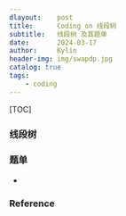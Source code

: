 ```yaml
---
dlayout:    post
title:      Coding on 线段树
subtitle:   线段树 及其题单
date:       2024-03-17
author:     Kylin
header-img: img/swapdp.jpg
catalog: true
tags:
    - coding
---
```




[TOC]

### 线段树





### 题单

- 



### Reference

[^1]: https://leetcode.cn/problems/range-sum-query-mutable/solutions/2524481/dai-ni-fa-ming-shu-zhuang-shu-zu-fu-shu-lyfll/















